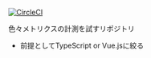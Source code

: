 [![CircleCI](https://dl.circleci.com/status-badge/img/gh/konabe/devops_metrics_sandbox/tree/main.svg?style=svg)](https://dl.circleci.com/status-badge/redirect/gh/konabe/devops_metrics_sandbox/tree/main)

色々メトリクスの計測を試すリポジトリ

- 前提としてTypeScript or Vue.jsに絞る

